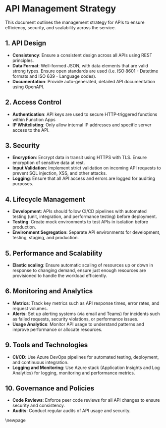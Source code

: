 # API Management Strategy

This document outlines the management strategy for APIs to ensure efficiency, security, and scalability across the service.

## 1. API Design

- **Consistency**: Ensure a consistent design across all APIs using REST principles.
- **Data Format**: Well-formed JSON, with data elements that are valid strong types. Ensure open standards are used (i.e. ISO 8601 - Datetime formats and ISO 639 - Language codes).
- **Documentation**: Provide auto-generated, detailed API documentation using OpenAPI.

## 2. Access Control

- **Authentication**: API keys are used to secure HTTP-triggered functions within Function Apps
- **IP Whitelisting**: Only allow internal IP addresses and specific server access to the API.

## 3. Security

- **Encryption**: Encrypt data in transit using HTTPS with TLS. Ensure encryption of sensitive data at rest.
- **Input Validation**: Implement strict validation on incoming API requests to prevent SQL injection, XSS, and other attacks.
- **Logging**: Ensure that all API access and errors are logged for auditing purposes.

## 4. Lifecycle Management

- **Development**: APIs should follow CI/CD pipelines with automated testing (unit, integration, and performance testing) before deployment.
- **Testing**: Create mock environments to test APIs in isolation before production.
- **Environment Segregation**: Separate API environments for development, testing, staging, and production.

## 5. Performance and Scalability

- **Elastic scaling**: Ensure automatic scaling of resources up or down in response to changing demand, ensure just enough resources are provisioned to handle the workload efficiently.

## 6. Monitoring and Analytics

- **Metrics**: Track key metrics such as API response times, error rates, and request volumes.
- **Alerts**: Set up alerting systems (via email and Teams) for incidents such as failed requests, security violations, or performance issues.
- **Usage Analytics**: Monitor API usage to understand patterns and improve performance or allocate resources.

## 9. Tools and Technologies

- **CI/CD**: Use Azure DevOps pipelines for automated testing, deployment, and continuous integration.
- **Logging and Monitoring**: Use Azure stack (Application Insights and Log Analytics) for logging, monitoring and performance metrics.

## 10. Governance and Policies

- **Code Reviews**: Enforce peer code reviews for all API changes to ensure security and consistency.
- **Audits**: Conduct regular audits of API usage and security.

<!-- Leave the rest of this page blank -->
\newpage
